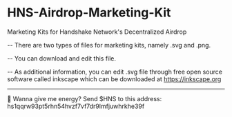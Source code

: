 # HNS-Airdrop-Marketing-Kit
Marketing Kits for Handshake Network's Decentralized Airdrop

-- There are two types of files for marketing kits, namely .svg and .png.

-- You can download and edit this file.

-- As additional information, you can edit .svg file through free open source software called inkscape which can be downloaded at https://inkscape.org

*********************************************************************************************

🔋 Wanna give me energy? Send $HNS to this address: hs1qqrw93pt5rhn54hvzf7vf7dr9lmfjuwhrkhe39f
